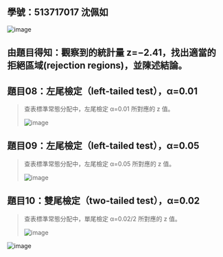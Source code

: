 ## 學號：513717017 沈佩如

![image](https://github.com/user-attachments/assets/a0e36230-ebd7-4409-b36e-bb6aaf46aaec)

## 由題目得知：觀察到的統計量 z=−2.41，找出適當的拒絕區域(rejection regions)，並陳述結論。

## 題目08：左尾檢定（left-tailed test），α=0.01
>
>查表標準常態分配中，左尾檢定 α=0.01 所對應的 z 值。
>
>![image](https://github.com/user-attachments/assets/dc4a063d-6ef1-4508-af53-9bccf3490d11)

## 題目09：左尾檢定（left-tailed test），α=0.05
>
>查表標準常態分配中，左尾檢定 α=0.05 所對應的 z 值。
>
>![image](https://github.com/user-attachments/assets/034b8be0-dd15-4809-91fd-3efc7e5bf5de)

## 題目10：雙尾檢定（two-tailed test），α=0.02
>
>查表標準常態分配中，單尾檢定 α=0.02/2 所對應的 z 值。
>
>![image](https://github.com/user-attachments/assets/67f6e903-4fad-41e6-b1ad-3abf2c3688c5)

![image](https://github.com/user-attachments/assets/412c065b-5fb2-424a-90ea-4280980e3eb5)

